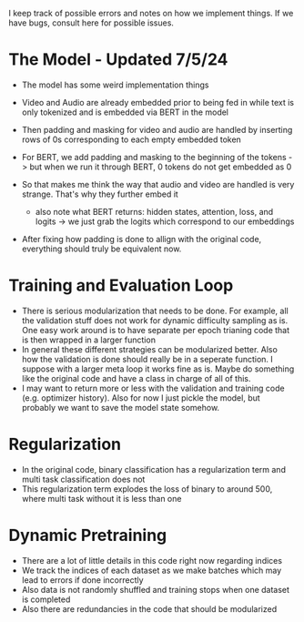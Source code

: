 I keep track of possible errors and notes on how we implement things. If we have bugs, consult here for possible issues.

# The Model - Updated 7/5/24

* The model has some weird implementation things
* Video and Audio are already embedded prior to being fed in while text is only tokenized and is embedded via BERT in the model
* Then padding and masking for video and audio are handled by inserting rows of 0s corresponding to each empty embedded token
* For BERT, we add padding and masking to the beginning of the tokens -> but when we run it through BERT, 0 tokens do not get embedded as 0 
* So that makes me think the way that audio and video are handled is very strange. That's why they further embed it
  * also note what BERT returns: hidden states, attention, loss, and logits -> we just grab the logits which correspond to our embeddings

* After fixing how padding is done to allign with the original code, everything should truly be equivalent now.

# Training and Evaluation Loop
* There is serious modularization that needs to be done. For example, all the validation stuff does
not work for dynamic difficulty sampling as is. One easy work around is to have separate per epoch
trianing code that is then wrapped in a larger function
* In general these different strategies can be modularized better. Also how the validation is done 
should really be in a seperate function. I suppose with a larger meta loop it works fine as is.
Maybe do something like the original code and have a class in charge of all of this.
* I may want to return more or less with the validation and training code (e.g. optimizer history).
Also for now I just pickle the model, but probably we want to save the model state somehow.

# Regularization

* In the original code, binary classification has a regularization term and multi task classification does not
* This regularization term explodes the loss of binary to around 500, where multi task without it is less than one


# Dynamic Pretraining

* There are a lot of little details in this code right now regarding indices
* We track the indices of each dataset as we make batches which may lead to errors if done incorrectly
* Also data is not randomly shuffled and training stops when one dataset is completed
* Also there are redundancies in the code that should be modularized